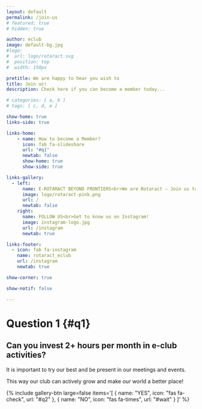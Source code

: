 ```yaml
---
layout: default
permalink: /join-us
# featured: true
# hidden: true

author: eclub
image: default-bg.jpg
#logo:
#  url: logo/rotaract.svg
#  position: top
#  width: 150px

pretitle: We are happy to hear you wish to
title: Join us!
description: Check here if you can become a member today...

# categories: [ a, b ]
# tags: [ c, d, e ]

show-home: true
links-side: true

links-home:
    - name: How to become a Member?
      icon: fab fa-slideshare
      url: "#q1"
      newtab: false
      show-home: true
      show-side: true

links-gallery:
  - left:
      name: E-ROTARACT BEYOND FRONTIERS<br>We are Rotaract – Join us today!
      image: logo/rotaract-pink.png
      url: /
      newtab: false
    right:
      name: FOLLOW US<br>Get to know us on Instagram!
      image: instagram-logo.jpg
      url: /instagram
      newtab: true

links-footer:
  - icon: fab fa-instagram
    name: rotaract_eclub
    url: /instagram
    newtab: true

show-corner: true

show-notif: false

---
```


# Question 1 {#q1}

## Can you invest 2+ hours per month in e-club activities?

It is important to try our best and be present in our meetings and events.

This way our club can actively grow and make our world a better place!

{% include gallery-btn
  large=false
  items='[
    { name: "YES", icon: "fas fa-check", url: "#q2" },
    { name: "NO", icon: "fas fa-times", url: "#wait" }
  ]'
%}

<div style="height: 100vh;"></div>

# Question 2 {#q2}

## Have you already been Leader of the Week?

If you do not know what it is, ask a member, we will be happy to answer!

{% include gallery-btn
  large=false
  items='[
    { name: "YES", icon: "fas fa-check", url: "#q3" },
    { name: "NO", icon: "fas fa-times", url: "#wait" }
  ]'
%}

<div style="height: 100vh;"></div>

# Question 3 {#q3}

## Do you agree with the content of our Manifesto?

Our [Manifesto is available online by clicking here](https://docs.google.com/document/d/1bbMJXxgswu3yPEsXYcwbD9hDjsDLIxYhDd5ZG3wqfXM/edit?usp=sharing).

Questions and suggestions are always welcome!

{% include gallery-btn
  large=false
  items='[
    { name: "YES", icon: "fas fa-check", url: "#q4" },
    { name: "NO", icon: "fas fa-times", url: "#wait" }
  ]'
%}

<div style="height: 100vh;"></div>

# Question 4 {#q4}

## Can you participate at least in one meeting monthly?

Our meetings are usually on Sundays, with a normal duration of 1 hour.

{% include gallery-btn
  large=false
  items='[
    { name: "YES", icon: "fas fa-check", url: "#q5" },
    { name: "NO", icon: "fas fa-times", url: "#wait" }
  ]'
%}

<div style="height: 100vh;"></div>

# Question 5 {#q5}

## Is it okay for you to pay an annual fee of 15€?

Members pay the annual fee on the month of April every year.

{% include gallery-btn
  large=false
  items='[
    { name: "YES", icon: "fas fa-check", url: "#amazing" },
    { name: "NO", icon: "fas fa-times", url: "#wait" }
  ]'
%}

<div style="height: 100vh;"></div>

# Amazing!!! {#amazing}

## It seems you answered YES to all questions above

We would be more than happy to see you joining us!

Just contact one of our members and state your interest!

After that, just wait, and we will inform you when you can join the e-club.

Reminder: you can always participate in our social projects, personal development events, virtual meetings, and much more!

{% include gallery-btn
  large=true
  items='[
    { name: "Back to homepage", icon: "fas fa-home", url: "/" }
  ]'
%}

<div style="height: 100vh;"></div>

# It is probably better to wait {#wait}

## It seems you answered NO to one of the questions above

If you answered NO to one question, it probably means it is better to wait.

But hey, it is always a good idea to ask a member and see if you can join!

At the very least, you can always keep participating in the e-club activities!

If you have questions, ask one of our members, we will be happy to answer.

{% include gallery-btn
  large=true
  items='[
    { name: "Back to homepage", icon: "fas fa-home", url: "/" }
  ]'
%}

<div style="height: 100vh;"></div>

